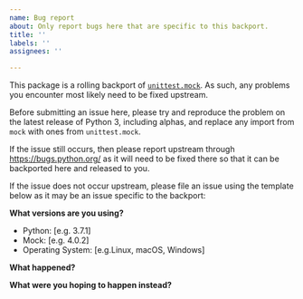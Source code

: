 ```yaml
---
name: Bug report
about: Only report bugs here that are specific to this backport.
title: ''
labels: ''
assignees: ''

---
```


This package is a rolling backport of [`unittest.mock`](https://github.com/python/cpython/blob/master/Lib/unittest/mock.py). 
As such, any problems you encounter most likely need to be fixed upstream.

Before submitting an issue here, please try and reproduce the problem on the latest release of Python 3, including alphas, and replace any import from `mock` with ones from `unittest.mock`.

If the issue still occurs, then please report upstream through https://bugs.python.org/ as it will need to be fixed there so that it can be backported here and released to you.

If the issue does not occur upstream, please file an issue using the template below as it may be an issue specific to the backport:

**What versions are you using?**
 - Python: [e.g. 3.7.1]
 - Mock: [e.g. 4.0.2]
 - Operating System: [e.g.Linux, macOS, Windows]

**What happened?**

<!-- 
A clear and concise description of what the problem is, including full tracebacks and code being executed  
-->

**What were you hoping to happen instead?**
